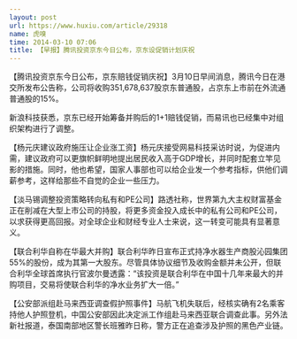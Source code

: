 ```yaml
---
layout: post
url: https://www.huxiu.com/article/29318
name: 虎嗅
time: 2014-03-10 07:06
title: 【早报】腾讯投资京东今日公布，京东设促销计划庆祝
---
```

【腾讯投资京东今日公布，京东赔钱促销庆祝】3月10日早间消息，腾讯今日在港交所发布公告称，公司将收购351,678,637股京东普通股，占京东上市前在外流通普通股的15%。

新浪科技获悉，京东已经开始筹备并购后的1+1赔钱促销，而易讯也已经集中对组织架构进行了调整。

【杨元庆建议政府施压让企业涨工资】杨元庆接受网易科技采访时说，为促进内需，建议政府可以更旗帜鲜明地提出居民收入高于GDP增长，并同时配套立竿见影的措施。同时，他也希望，国家人事部也可以给企业发一个参考指标，供他们调薪参考，这样给那些不自觉的企业一些压力。

【淡马锡调整投资策略转向私有和PE公司】路透社称，世界第九大主权财富基金正在削减在大型上市公司的持股，将更多资金投入成长中的私有公司和PE公司，以求获得更高回报。对全球企业和财经专业人士来说，这一转变可能具有显著意义。

【联合利华自称在华最大并购】联合利华昨日宣布正式持净水器生产商股沁园集团55%的股份，成为其第一大股东。尽管具体协议细节及收购金额并未公开，但联合利华全球首席执行官波尔曼透露：“该投资是联合利华在中国十几年来最大的并购项目，交易将使联合利华的净水业务扩大一倍。”

【公安部派组赴马来西亚调查假护照事件】马航飞机失联后，经核实确有2名乘客持他人护照登机，中国公安部因此决定派工作组赴马来西亚联合调查此事。另外法新社报道，泰国南部地区警长班雅昨日称，警方正在追查涉及护照的黑色产业链。

